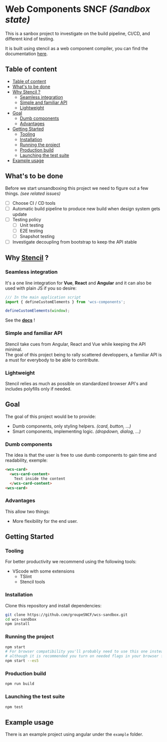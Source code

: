 # Web Components SNCF *(Sandbox state)*

This is a sanbox project to investigate on the build pipeline, CI/CD, and different kind of testing.

It is built using stencil as a web component compiler, you can find the documentation [here](https://stenciljs.com/docs).

## Table of content
- [Table of content](#table-of-content)
- [What's to be done](#whats-to-be-done)
- [Why Stencil ?](#why-stencil)
  - [Seamless integration](#seamless-integration)
  - [Simple and familiar API](#simple-and-familiar-api)
  - [Lightweight](#lightweight)
- [Goal](#goal)
  - [Dumb components](#dumb-components)
  - [Advantages](#advantages)
- [Getting Started](#getting-started)
  - [Tooling](#tooling)
  - [Installation](#installation)
  - [Running the project](#running-the-project)
  - [Production build](#production-build)
  - [Launching the test suite](#launching-the-test-suite)
- [Example usage](#example-usage)

## What's to be done

Before we start unsandboxing this project we need to figure out a few things. *(see related issues)*

- [ ] Choose CI / CD tools
- [ ] Automatic build pipeline to produce new build when design system gets update
- [ ] Testing policy
    - [ ] Unit testing
    - [ ] E2E testing
    - [ ] Snapshot testing
- [ ] Investigate decoupling from bootstrap to keep the API stable

## Why [Stencil](https://stenciljs.com/) ?

### Seamless integration  

It's a one line integration for **Vue**, **React** and **Angular** and it can also be used with plain JS if you so desire:

```typescript
/// In the main application script
import { defineCustomElements } from 'wcs-components';

defineCustomElements(window);
```

See the [**docs**](https://stenciljs.com/docs/framework-integration) !



### Simple and familiar API

Stencil take cues from Angular, React and Vue while keeping the API minimal.   
The goal of this project being to rally scattered developpers, a familiar API is a must for everybody to be able to contribute.  

### Lightweight

Stencil relies as much as possible on standardized browser API's and includes polyfills only if needed.

## Goal

The goal of this project would be to provide:

- Dumb components, only styling helpers. *(card, button, ...)*
- Smart components, implementing logic. *(dropdown, dialog, ...)*

### Dumb components

The idea is that the user is free to use dumb components to gain time and readability, exemple:

```html
<wcs-card>
  <wcs-card-content>
    Text inside the content
  </wcs-card-content>
<wcs-card>
```

### Advantages

This allow two things:

- More flexibility for the end user.

## Getting Started

### Tooling

For better productivity we recommend using the following tools:
- VScode with some extensions
    - TSlint
    - Stencil tools

### Installation

Clone this repository and install dependencies:

```bash
git clone https://github.com/groupeSNCF/wcs-sandbox.git 
cd wcs-sandbox 
npm install
```

### Running the project

```bash
npm start
# For browser compatibility you'll probably need to use this one instead,
# although it is recommended you turn on needed flags in your browser for faster build.
npm start --es5
```

### Production build

```bash
npm run build
```

### Launching the test suite

```bash
npm test
```

## Example usage

There is an example project using angular under the `example` folder.
